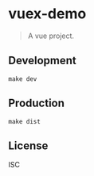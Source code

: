 # vuex-demo
> A vue project.

## Development

```shell
make dev
```

## Production
```
make dist
```

## License
ISC
